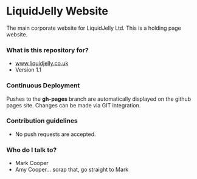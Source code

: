 # LiquidJelly Website #

The main corporate website for LiquidJelly Ltd. This is a holding page website.

### What is this repository for? ###

* www.liquidjelly.co.uk
* Version 1.1

### Continuous Deployment ###

Pushes to the **gh-pages** branch are automatically displayed on the github pages site.
Changes can be made via GIT integration.

### Contribution guidelines ###

* No push requests are accepted.

### Who do I talk to? ###

* Mark Cooper
* Amy Cooper... scrap that, go straight to Mark